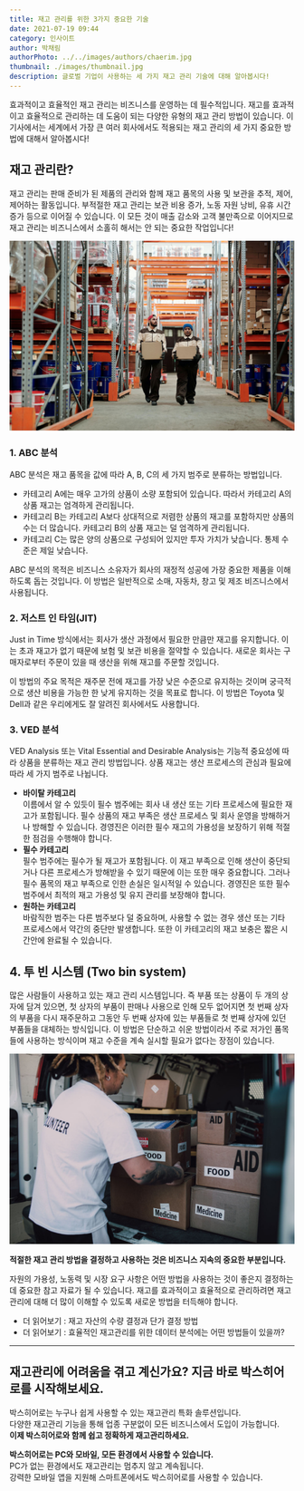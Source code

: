 ```yaml
---
title: 재고 관리를 위한 3가지 중요한 기술
date: 2021-07-19 09:44
category: 인사이트
author: 박채림
authorPhoto: ../../images/authors/chaerim.jpg
thumbnail: ./images/thumbnail.jpg
description: 글로벌 기업이 사용하는 세 가지 재고 관리 기술에 대해 알아봅시다!
---
```


효과적이고 효율적인 재고 관리는 비즈니스를 운영하는 데 필수적입니다. 재고를 효과적이고 효율적으로 관리하는 데 도움이 되는 다양한 유형의 재고 관리 방법이 있습니다. 이 기사에서는 세계에서 가장 큰 여러 회사에서도 적용되는 재고 관리의 세 가지 중요한 방법에 대해서 알아봅시다!

## 재고 관리란?

재고 관리는 판매 준비가 된 제품의 관리와 함께 재고 품목의 사용 및 보관을 추적, 제어, 제어하는 활동입니다. 부적절한 재고 관리는 보관 비용 증가, 노동 자원 낭비, 유휴 시간 증가 등으로 이어질 수 있습니다. 이 모든 것이 매출 감소와 고객 불만족으로 이어지므로 재고 관리는 비즈니스에서 소홀히 해서는 안 되는 중요한 작업입니다!

![알면 쉬운 다양한 재고 관리 기술](./images/1.jpg)

### 1. ABC 분석

ABC 분석은 재고 품목을 값에 따라 A, B, C의 세 가지 범주로 분류하는 방법입니다.

- 카테고리 A에는 매우 고가의 상품이 소량 포함되어 있습니다. 따라서 카테고리 A의 상품 재고는 엄격하게 관리됩니다.
- 카테고리 B는 카테고리 A보다 상대적으로 저렴한 상품의 재고를 포함하지만 상품의 수는 더 많습니다. 카테고리 B의 상품 재고는 덜 엄격하게 관리됩니다.
- 카테고리 C는 많은 양의 상품으로 구성되어 있지만 투자 가치가 낮습니다. 통제 수준은 제일 낮습니다.

ABC 분석의 목적은 비즈니스 소유자가 회사의 재정적 성공에 가장 중요한 제품을 이해하도록 돕는 것입니다. 이 방법은 일반적으로 소매, 자동차, 창고 및 제조 비즈니스에서 사용됩니다.

### 2. 저스트 인 타임(JIT)

Just in Time 방식에서는 회사가 생산 과정에서 필요한 만큼만 재고를 유지합니다. 이는 초과 재고가 없기 때문에 보험 및 보관 비용을 절약할 수 있습니다. 새로운 회사는 구매자로부터 주문이 있을 때 생산을 위해 재고를 주문할 것입니다.

이 방법의 주요 목적은 재주문 전에 재고를 가장 낮은 수준으로 유지하는 것이며 궁극적으로 생산 비용을 가능한 한 낮게 유지하는 것을 목표로 합니다. 이 방법은 Toyota 및 Dell과 같은 우리에게도 잘 알려진 회사에서도 사용합니다.

### 3. VED 분석

VED Analysis 또는 Vital Essential and Desirable Analysis는 기능적 중요성에 따라 상품을 분류하는 재고 관리 방법입니다. 상품 재고는 생산 프로세스의 관심과 필요에 따라 세 가지 범주로 나뉩니다.

- **바이탈 카테고리**<br/>이름에서 알 수 있듯이 필수 범주에는 회사 내 생산 또는 기타 프로세스에 필요한 재고가 포함됩니다. 필수 상품의 재고 부족은 생산 프로세스 및 회사 운영을 방해하거나 방해할 수 있습니다. 경영진은 이러한 필수 재고의 가용성을 보장하기 위해 적절한 점검을 수행해야 합니다.
- **필수 카테고리**<br/>필수 범주에는 필수가 될 재고가 포함됩니다. 이 재고 부족으로 인해 생산이 중단되거나 다른 프로세스가 방해받을 수 있기 때문에 이는 또한 매우 중요합니다. 그러나 필수 품목의 재고 부족으로 인한 손실은 일시적일 수 있습니다. 경영진은 또한 필수 범주에서 최적의 재고 가용성 및 유지 관리를 보장해야 합니다.
- **원하는 카테고리**<br/>바람직한 범주는 다른 범주보다 덜 중요하며, 사용할 수 없는 경우 생산 또는 기타 프로세스에서 약간의 중단만 발생합니다. 또한 이 카테고리의 재고 보충은 짧은 시간안에 완료될 수 있습니다.

## 4. 투 빈 시스템 (Two bin system)

많은 사람들이 사용하고 있는 재고 관리 시스템입니다. 즉 부품 또는 상품이 두 개의 상자에 담겨 있으면, 첫 상자의 부품이 판매나 사용으로 인해 모두 없어지면 첫 번째 상자의 부품을 다시 재주문하고 그동안 두 번째 상자에 있는 부품들로 첫 번째 상자에 있던 부품들을 대체하는 방식입니다. 이 방법은 단순하고 쉬운 방법이라서 주로 저가인 품목들에 사용하는 방식이며 재고 수준을 계속 실시할 필요가 없다는 장점이 있습니다.

![박스를 활용한 재고 관리](./images/2.jpg)

**적절한 재고 관리 방법을 결정하고 사용하는 것은 비즈니스 지속의 중요한 부분입니다.**

자원의 가용성, 노동력 및 시장 요구 사항은 어떤 방법을 사용하는 것이 좋은지 결정하는 데 중요한 참고 자료가 될 수 있습니다. 재고를 효과적이고 효율적으로 관리하려면 재고 관리에 대해 더 많이 이해할 수 있도록 새로운 방법을 터득해야 합니다.

- <internal-link to="/blog/posts/재고-자산의-수량-결정과-단가-결정-방법">더 읽어보기 : 재고 자산의 수량 결정과 단가 결정 방법</internal-link>
- <internal-link to="/blog/posts/효율적인-재고관리를-위한-데이터-분석에는-어떤-방법들이-있을까">더 읽어보기 : 효율적인 재고관리를 위한 데이터 분석에는 어떤 방법들이 있을까?</internal-link>

---

## 재고관리에 어려움을 겪고 계신가요? 지금 바로 박스히어로를 시작해보세요.

박스히어로는 누구나 쉽게 사용할 수 있는 재고관리 특화 솔루션입니다.<br/>
다양한 재고관리 기능을 통해 업종 구분없이 모든 비즈니스에서 도입이 가능합니다.<br/>
**이제 박스히어로와 함께 쉽고 정확하게 재고관리하세요.**

<tip-box>

**박스히어로는 PC와 모바일, 모든 환경에서 사용할 수 있습니다.**<br/>
PC가 없는 환경에서도 재고관리는 멈추지 않고 계속됩니다.<br/>
강력한 모바일 앱을 지원해 스마트폰에서도 박스히어로를 사용할 수 있습니다.

</tip-box>
